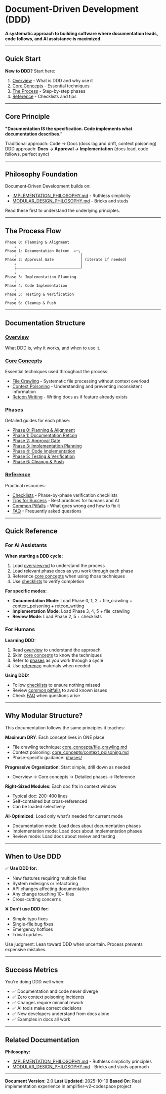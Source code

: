 # Document-Driven Development (DDD)

**A systematic approach to building software where documentation leads, code follows, and AI assistance is maximized.**

---

## Quick Start

**New to DDD?** Start here:
1. [Overview](overview.md) - What is DDD and why use it
2. [Core Concepts](core_concepts/) - Essential techniques
3. [The Process](phases/) - Step-by-step phases
4. [Reference](reference/) - Checklists and tips

---

## Core Principle

**"Documentation IS the specification. Code implements what documentation describes."**

Traditional approach: Code → Docs (docs lag and drift, context poisoning)
DDD approach: **Docs → Approval → Implementation** (docs lead, code follows, perfect sync)

---

## Philosophy Foundation

Document-Driven Development builds on:
- [IMPLEMENTATION_PHILOSOPHY.md](../../ai_context/IMPLEMENTATION_PHILOSOPHY.md) - Ruthless simplicity
- [MODULAR_DESIGN_PHILOSOPHY.md](../../ai_context/MODULAR_DESIGN_PHILOSOPHY.md) - Bricks and studs

Read these first to understand the underlying principles.

---

## The Process Flow

```
Phase 0: Planning & Alignment
    ↓
Phase 1: Documentation Retcon  ←─┐
    ↓                             │
Phase 2: Approval Gate            │ (iterate if needed)
    ↓                             │
    ├─────────────────────────────┘
    ↓
Phase 3: Implementation Planning
    ↓
Phase 4: Code Implementation
    ↓
Phase 5: Testing & Verification
    ↓
Phase 6: Cleanup & Push
```

---

## Documentation Structure

### [Overview](overview.md)
What DDD is, why it works, and when to use it.

### [Core Concepts](core_concepts/)
Essential techniques used throughout the process:
- [File Crawling](core_concepts/file_crawling.md) - Systematic file processing without context overload
- [Context Poisoning](core_concepts/context_poisoning.md) - Understanding and preventing inconsistent information
- [Retcon Writing](core_concepts/retcon_writing.md) - Writing docs as if feature already exists

### [Phases](phases/)
Detailed guides for each phase:
- [Phase 0: Planning & Alignment](phases/00_planning_and_alignment.md)
- [Phase 1: Documentation Retcon](phases/01_documentation_retcon.md)
- [Phase 2: Approval Gate](phases/02_approval_gate.md)
- [Phase 3: Implementation Planning](phases/03_implementation_planning.md)
- [Phase 4: Code Implementation](phases/04_code_implementation.md)
- [Phase 5: Testing & Verification](phases/05_testing_and_verification.md)
- [Phase 6: Cleanup & Push](phases/06_cleanup_and_push.md)

### [Reference](reference/)
Practical resources:
- [Checklists](reference/checklists.md) - Phase-by-phase verification checklists
- [Tips for Success](reference/tips_for_success.md) - Best practices for humans and AI
- [Common Pitfalls](reference/common_pitfalls.md) - What goes wrong and how to fix it
- [FAQ](reference/faq.md) - Frequently asked questions

---

## Quick Reference

### For AI Assistants

**When starting a DDD cycle:**
1. Load [overview.md](overview.md) to understand the process
2. Load relevant phase docs as you work through each phase
3. Reference [core concepts](core_concepts/) when using those techniques
4. Use [checklists](reference/checklists.md) to verify completion

**For specific modes:**
- **Documentation Mode**: Load Phase 0, 1, 2 + file_crawling + context_poisoning + retcon_writing
- **Implementation Mode**: Load Phase 3, 4, 5 + file_crawling
- **Review Mode**: Load Phase 2, 5 + checklists

### For Humans

**Learning DDD:**
1. Read [overview](overview.md) to understand the approach
2. Skim [core concepts](core_concepts/) to know the techniques
3. Refer to [phases](phases/) as you work through a cycle
4. Use [reference](reference/) materials when needed

**Using DDD:**
- Follow [checklists](reference/checklists.md) to ensure nothing missed
- Review [common pitfalls](reference/common_pitfalls.md) to avoid known issues
- Check [FAQ](reference/faq.md) when questions arise

---

## Why Modular Structure?

This documentation follows the same principles it teaches:

**Maximum DRY**: Each concept lives in ONE place
- File crawling technique: [core_concepts/file_crawling.md](core_concepts/file_crawling.md)
- Context poisoning: [core_concepts/context_poisoning.md](core_concepts/context_poisoning.md)
- Phase-specific guidance: [phases/](phases/)

**Progressive Organization**: Start simple, drill down as needed
- Overview → Core concepts → Detailed phases → Reference

**Right-Sized Modules**: Each doc fits in context window
- Typical doc: 200-400 lines
- Self-contained but cross-referenced
- Can be loaded selectively

**AI-Optimized**: Load only what's needed for current mode
- Documentation mode: Load docs about documentation phases
- Implementation mode: Load docs about implementation phases
- Review mode: Load docs about review and testing

---

## When to Use DDD

✅ **Use DDD for:**
- New features requiring multiple files
- System redesigns or refactoring
- API changes affecting documentation
- Any change touching 10+ files
- Cross-cutting concerns

❌ **Don't use DDD for:**
- Simple typo fixes
- Single-file bug fixes
- Emergency hotfixes
- Trivial updates

Use judgment: Lean toward DDD when uncertain. Process prevents expensive mistakes.

---

## Success Metrics

You're doing DDD well when:
- ✅ Documentation and code never diverge
- ✅ Zero context poisoning incidents
- ✅ Changes require minimal rework
- ✅ AI tools make correct decisions
- ✅ New developers understand from docs alone
- ✅ Examples in docs all work

---

## Related Documentation

**Philosophy:**
- [IMPLEMENTATION_PHILOSOPHY.md](../../ai_context/IMPLEMENTATION_PHILOSOPHY.md) - Ruthless simplicity principles
- [MODULAR_DESIGN_PHILOSOPHY.md](../../ai_context/MODULAR_DESIGN_PHILOSOPHY.md) - Bricks and studs approach

---

**Document Version**: 2.0
**Last Updated**: 2025-10-19
**Based On**: Real implementation experience in amplifier-v2-codespace project
